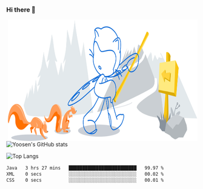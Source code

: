 ### Hi there 👋

<!--
**Yoosen/Yoosen** is a ✨ _special_ ✨ repository because its `README.md` (this file) appears on your GitHub profile.

Here are some ideas to get you started:

- 🔭 I’m currently working on ...
- 🌱 I’m currently learning ...
- 👯 I’m looking to collaborate on ...
- 🤔 I’m looking for help with ...
- 💬 Ask me about ...
- 📫 How to reach me: ...
- 😄 Pronouns: ...
- ⚡ Fun fact: ...
-->

<img align="right" alt="GIF" src="https://github.com/Yoosen/Yoosen/blob/main/git-header.svg" width="500" height="320" />

![Yoosen's GitHub stats](https://github-readme-stats.vercel.app/api?username=Yoosen&count_private=true&show_icons=true&hide=contribs)

![Top Langs](https://github-readme-stats.vercel.app/api/top-langs/?username=yoosen&layout=compact)

<!--START_SECTION:waka-->

```text
Java   3 hrs 27 mins   █████████████████████████   99.97 %
XML    0 secs          ░░░░░░░░░░░░░░░░░░░░░░░░░   00.02 %
CSS    0 secs          ░░░░░░░░░░░░░░░░░░░░░░░░░   00.01 %
```

<!--END_SECTION:waka-->
